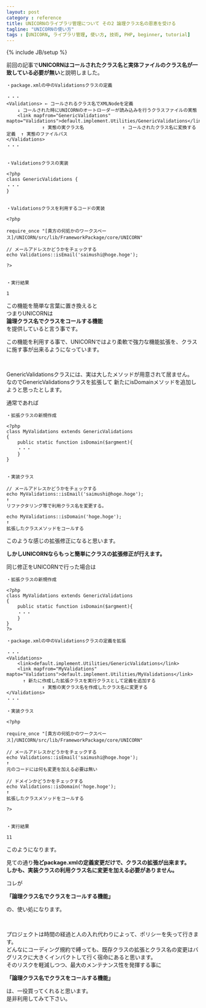 ```yaml
---
layout: post
category : reference
title: UNICORNのライブラリ管理について その2 論理クラス名の恩恵を受ける
tagline: "UNICORNの使い方"
tags : [UNICORN, ライブラリ管理, 使い方, 技術, PHP, beginner, tutorial]
---
```

{% include JB/setup %}

前回の記事で**UNICORNはコールされたクラス名と実体ファイルのクラス名が一致している必要が無い**と説明しました。

```
・package.xmlの中のValidationsクラスの定義

・・・
<Validations> ← コールされるクラス名でXMLNodeを定義
	↓ コールされた時にUNICORNのオートローダーが読み込みを行うクラスファイルの実態
	<link mapfrom="GenericValidations" mapto="Validations">default.implement.Utilities/GenericValidations</link>
	         ↑ 実態の実クラス名              ↑ コールされたクラス名に変換する定義  ↑ 実態のファイルパス
</Validations>
・・・


・Validationsクラスの実装

<?php
class GenericValidations {
・・・
}


・Validationsクラスを利用するコードの実装

<?php

require_once "[貴方の何処かのワークスペース]/UNICORN/src/lib/FrameworkPackage/core/UNICORN"

// メールアドレスかどうかをチェックする
echo Validations::isEmail('saimushi@hoge.hoge');

?>


・実行結果

1

```

この機能を簡単な言葉に置き換えると  
つまりUNICORNは  
**論理クラス名でクラスをコールする機能**  
を提供していると言う事です。

この機能を利用する事で、UNICORNではより柔軟で強力な機能拡張を、クラスに施す事が出来るようになっています。

&nbsp;

GenericValidationsクラスには、実は大したメソッドが用意されて居ません。  
なのでGenericValidationsクラスを拡張して
新たにisDomainメソッドを追加しようと思ったとします。

通常であれば

```
・拡張クラスの新規作成

<?php
class MyValidations extends GenericValidations
{
    public static function isDomain($argment){
    ・・・
    }
}


・実装クラス

// メールアドレスかどうかをチェックする
echo MyValidations::isEmail('saimushi@hoge.hoge');
↑
リファクタリング等で利用クラス名を変更する。

echo MyValidations::isDomain('hoge.hoge');
↑
拡張したクラスメソッドをコールする

```

このような感じの拡張修正になると思います。

**しかしUNICORNならもっと簡単にクラスの拡張修正が行えます。**

同じ修正をUNICORNで行った場合は

```
・拡張クラスの新規作成

<?php
class MyValidations extends GenericValidations
{
    public static function isDomain($argment){
    ・・・
    }
}
?>

・package.xmlの中のValidationsクラスの定義を拡張

・・・
<Validations>
	<link>default.implement.Utilities/GenericValidations</link>
	<link mapfrom="MyValidations" mapto="Validations">default.implement.Utilities/MyValidations</link>
	  ↑ 新たに作成した拡張クラスを実行クラスとして定義を追加する
	         ↑ 実態の実クラス名を作成したクラス名に変更する
</Validations>
・・・

・実装クラス

<?php

require_once "[貴方の何処かのワークスペース]/UNICORN/src/lib/FrameworkPackage/core/UNICORN"

// メールアドレスかどうかをチェックする
echo Validations::isEmail('saimushi@hoge.hoge');
↑
元のコードには何も変更を加える必要は無い

// ドメインかどうかをチェックする
echo Validations::isDomain('hoge.hoge');
↑
拡張したクラスメソッドをコールする

?>


・実行結果

11

```

このようになります。

見ての通り**殆どpackage.xmlの定義変更だけで、クラスの拡張が出来ます。**  
**しかも、実装クラスの利用クラス名に変更を加える必要がありません。**  

コレが

**「論理クラス名でクラスをコールする機能」**

の、使い処になります。

&nbsp;

プロジェクトは時間の経過と人の入れ代わりによって、ポリシーを失って行きます。  
どんなにコーディング規約で縛っても、既存クラスの拡張とクラス名の変更はバグリスクに大きくインパクトして行く宿命にあると思います。  
そのリスクを軽減しつつ、最大のメンテナンス性を発揮する事に

**「論理クラス名でクラスをコールする機能」**

は、一役買ってくれると思います。  
是非利用してみて下さい。

&nbsp;